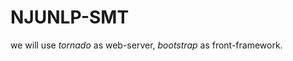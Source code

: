 NJUNLP-SMT
==================
we will use  *tornado* as web-server, *bootstrap* as front-framework.
